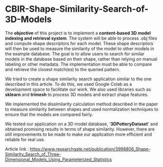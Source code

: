 # CBIR-Shape-Similarity-Search-of-3D-Models

The **objective** of this project is to implement a **content-based 3D model indexing and retrieval system**. 
The system will be able to process .obj files and compute shape descriptors for each model. These shape descriptors will then be used to measure the similarity of the model to other models in the example database. The goal is to allow users to search for similar models in the database based on their shape, rather than relying on manual labeling or other metadata. The implementation must be able to compare and retrieve the closest match(es) to the queried pattern.


We  tried to create a shape similarity search application similar to the one described in this article. 
To do this, we used Google Colab as a development space to facilitate our work. We also used libraries such as **sklearn** and **trimesh** to process 3D models and extract shape features. 


We implemented the dissimilarity calculation method described in the paper to measure similarity between shapes and used normalization techniques to ensure that the models are compared fairly. 


We tested our application on a 3D model database, '**3DPotteryDataset**' and obtained promising results in terms of shape similarity. However, there are still improvements to be made to make our application more efficient and reliable for real use.

Article link : https://www.researchgate.net/publication/3998806_Shape-Similarity_Search_of_Three-Dimensional_Models_Using_Parameterized_Statistics
